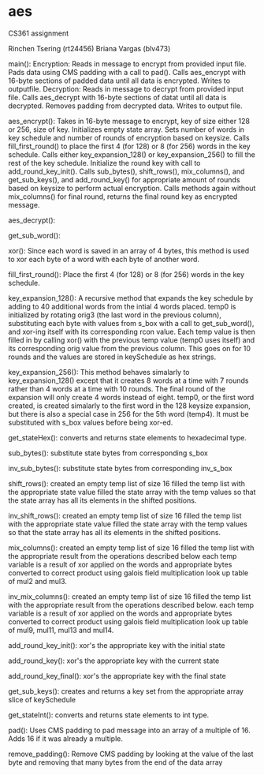 # aes
CS361 assignment

Rinchen Tsering (rt24456)
Briana Vargas (blv473)

main():
	Encryption:
		Reads in message to encrypt from provided input file.
		Pads data using CMS padding with a call to pad().
		Calls aes_encrypt with 16-byte sections of padded data until all data is encrypted.
		Writes to outputfile.
	Decryption:
		Reads in message to decrypt from provided input file.
		Calls aes_decrypt with 16-byte sections of datat until all data is decrypted.
		Removes padding from decrypted data.
		Writes to output file.


aes_encrypt():
	Takes in 16-byte message to encrypt, key of size either 128 or 256, size of key.
	Initializes empty state array.
	Sets number of words in key schedule and number of rounds of encryption based on keysize.
	Calls fill_first_round() to place the first 4 (for 128) or 8 (for 256) words in the key schedule.
	Calls either key_expansion_128() or key_expansion_256() to fill the rest of the key schedule.
	Initialize the round key with call to add_round_key_init().
	Calls sub_bytes(), shift_rows(), mix_columns(), and get_sub_keys(), and add_round_key() for appropriate amount of rounds based on keysize to perform actual encryption.
	Calls methods again without mix_columns() for final round, returns the final round key as encrypted message.

aes_decrypt():

get_sub_word():
	
xor():
	Since each word is saved in an array of 4 bytes, this method is used to xor each byte of a word with each byte of another word.

fill_first_round():
	Place the first 4 (for 128) or 8 (for 256) words in the key schedule.

key_expansion_128():
	A recursive method that expands the key schedule by adding to 40 additional words from the intial 4 words placed. 
	temp0 is initialized by rotating orig3 (the last word in the previous column), substituting each byte with values from s_box with a call to get_sub_word(), and xor-ing itself with its corresponding rcon value.
	Each temp value is then filled in by calling xor() with the previous temp value (temp0 uses itself) and its corresponding orig value from the previous column.
	This goes on for 10 rounds and the values are stored in keySchedule as hex strings.

key_expansion_256():
	This method behaves simalarly to key_expansion_128() except that it creates 8 words at a time with 7 rounds rather than 4 words at a time with 10 rounds.
	The final round of the expansion will only create 4 words instead of eight.
	temp0, or the first word created, is created simalarly to the first word in the 128 keysize expansion, but there is also a special case in 256 for the 5th word (temp4). It must be substituted with s_box values before being xor-ed.

get_stateHex():
	converts and returns state elements to hexadecimal type.

sub_bytes():
	substitute state bytes from corresponding s_box

inv_sub_bytes():
	substitute state bytes from corresponding inv_s_box

shift_rows():
	created an empty temp list of size 16
	filled the temp list with the appropriate state value
	filled the state array with the temp values so that the state array has all its elements in the shifted positions.  

inv_shift_rows():
	created an empty temp list of size 16
	filled the temp list with the appropriate state value
	filled the state array with the temp values so that the state array has all its elements in the shifted positions.

mix_columns():
	created an empty temp list of size 16
	filled the temp list with the appropriate result from the operations described below
	each temp variable is a result of xor applied on the words and appropriate bytes converted to correct product using galois field multiplication look up table of mul2 and mul3.  

inv_mix_columns():
	created an empty temp list of size 16
	filled the temp list with the appropriate result from the operations described below.
	each temp variable is a result of xor applied on the words and appropriate bytes converted to correct product using galois field multiplication look up table of mul9, mul11, mul13 and mul14.

add_round_key_init():
	xor's the appropriate key with the initial state

add_round_key():
	xor's the appropriate key with the current state

add_round_key_final():
	xor's the appropriate key with the final state

get_sub_keys(): 
	creates and returns a key set from the appropriate array slice of keySchedule 

get_stateInt():
	converts and returns state elements to int type.

pad():
	Uses CMS padding to pad message into an array of a multiple of 16. Adds 16 if it was already a multiple.

remove_padding():
	Remove CMS padding by looking at the value of the last byte and removing that many bytes from the end of the data array







